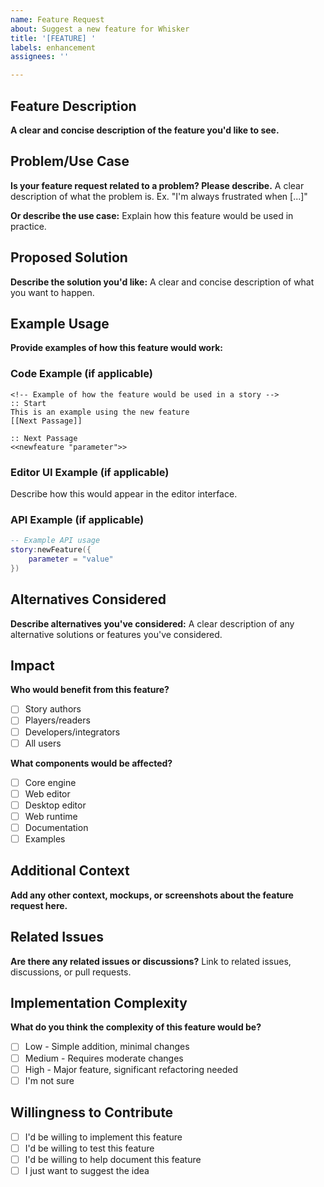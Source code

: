 ```yaml
---
name: Feature Request
about: Suggest a new feature for Whisker
title: '[FEATURE] '
labels: enhancement
assignees: ''

---
```


## Feature Description
**A clear and concise description of the feature you'd like to see.**

## Problem/Use Case
**Is your feature request related to a problem? Please describe.**
A clear description of what the problem is. Ex. "I'm always frustrated when [...]"

**Or describe the use case:**
Explain how this feature would be used in practice.

## Proposed Solution
**Describe the solution you'd like:**
A clear and concise description of what you want to happen.

## Example Usage
**Provide examples of how this feature would work:**

### Code Example (if applicable)
```whisker
<!-- Example of how the feature would be used in a story -->
:: Start
This is an example using the new feature
[[Next Passage]]

:: Next Passage
<<newfeature "parameter">>
```

### Editor UI Example (if applicable)
Describe how this would appear in the editor interface.

### API Example (if applicable)
```lua
-- Example API usage
story:newFeature({
    parameter = "value"
})
```

## Alternatives Considered
**Describe alternatives you've considered:**
A clear description of any alternative solutions or features you've considered.

## Impact
**Who would benefit from this feature?**
- [ ] Story authors
- [ ] Players/readers
- [ ] Developers/integrators
- [ ] All users

**What components would be affected?**
- [ ] Core engine
- [ ] Web editor
- [ ] Desktop editor
- [ ] Web runtime
- [ ] Documentation
- [ ] Examples

## Additional Context
**Add any other context, mockups, or screenshots about the feature request here.**

## Related Issues
**Are there any related issues or discussions?**
Link to related issues, discussions, or pull requests.

## Implementation Complexity
**What do you think the complexity of this feature would be?**
- [ ] Low - Simple addition, minimal changes
- [ ] Medium - Requires moderate changes
- [ ] High - Major feature, significant refactoring needed
- [ ] I'm not sure

## Willingness to Contribute
- [ ] I'd be willing to implement this feature
- [ ] I'd be willing to test this feature
- [ ] I'd be willing to help document this feature
- [ ] I just want to suggest the idea